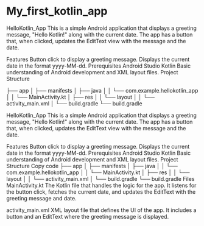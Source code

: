 # My_first_kotlin_app



HelloKotlin_App
This is a simple Android application that displays a greeting message, "Hello Kotlin!" along with the current date. The app has a button that, when clicked, updates the EditText view with the message and the date.

Features
Button click to display a greeting message.
Displays the current date in the format yyyy-MM-dd.
Prerequisites
Android Studio
Kotlin
Basic understanding of Android development and XML layout files.
Project Structure


├── app
│   ├── manifests
│   ├── java
│   │   └── com.example.hellokotlin_app
│   │       └── MainActivity.kt
│   ├── res
│   │   └── layout
│   │       └── activity_main.xml
│   └── build.gradle
└── build.gradle





HelloKotlin_App
This is a simple Android application that displays a greeting message, "Hello Kotlin!" along with the current date. The app has a button that, when clicked, updates the EditText view with the message and the date.

Features
Button click to display a greeting message.
Displays the current date in the format yyyy-MM-dd.
Prerequisites
Android Studio
Kotlin
Basic understanding of Android development and XML layout files.
Project Structure
Copy code
├── app
│   ├── manifests
│   ├── java
│   │   └── com.example.hellokotlin_app
│   │       └── MainActivity.kt
│   ├── res
│   │   └── layout
│   │       └── activity_main.xml
│   └── build.gradle
└── build.gradle
Files
MainActivity.kt
The Kotlin file that handles the logic for the app. It listens for the button click, fetches the current date, and updates the EditText with the greeting message and date.

activity_main.xml
XML layout file that defines the UI of the app. It includes a button and an EditText where the greeting message is displayed.
